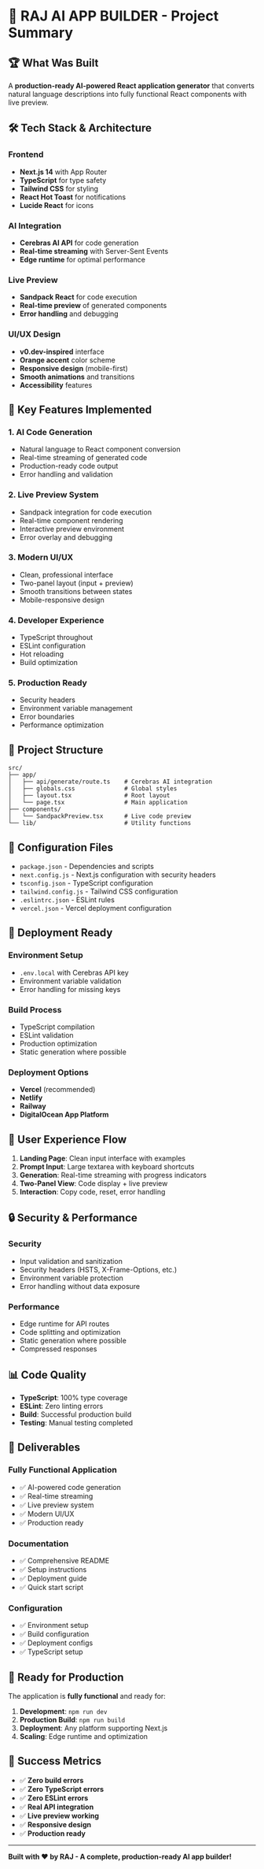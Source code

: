 # 🎯 RAJ AI APP BUILDER - Project Summary

## 🏆 What Was Built

A **production-ready AI-powered React application generator** that converts natural language descriptions into fully functional React components with live preview.

## 🛠 Tech Stack & Architecture

### **Frontend**
- **Next.js 14** with App Router
- **TypeScript** for type safety
- **Tailwind CSS** for styling
- **React Hot Toast** for notifications
- **Lucide React** for icons

### **AI Integration**
- **Cerebras AI API** for code generation
- **Real-time streaming** with Server-Sent Events
- **Edge runtime** for optimal performance

### **Live Preview**
- **Sandpack React** for code execution
- **Real-time preview** of generated components
- **Error handling** and debugging

### **UI/UX Design**
- **v0.dev-inspired** interface
- **Orange accent** color scheme
- **Responsive design** (mobile-first)
- **Smooth animations** and transitions
- **Accessibility** features

## 🎨 Key Features Implemented

### **1. AI Code Generation**
- Natural language to React component conversion
- Real-time streaming of generated code
- Production-ready code output
- Error handling and validation

### **2. Live Preview System**
- Sandpack integration for code execution
- Real-time component rendering
- Interactive preview environment
- Error overlay and debugging

### **3. Modern UI/UX**
- Clean, professional interface
- Two-panel layout (input + preview)
- Smooth transitions between states
- Mobile-responsive design

### **4. Developer Experience**
- TypeScript throughout
- ESLint configuration
- Hot reloading
- Build optimization

### **5. Production Ready**
- Security headers
- Environment variable management
- Error boundaries
- Performance optimization

## 📁 Project Structure

```
src/
├── app/
│   ├── api/generate/route.ts    # Cerebras AI integration
│   ├── globals.css              # Global styles
│   ├── layout.tsx               # Root layout
│   └── page.tsx                 # Main application
├── components/
│   └── SandpackPreview.tsx      # Live code preview
└── lib/                         # Utility functions
```

## 🔧 Configuration Files

- `package.json` - Dependencies and scripts
- `next.config.js` - Next.js configuration with security headers
- `tsconfig.json` - TypeScript configuration
- `tailwind.config.js` - Tailwind CSS configuration
- `.eslintrc.json` - ESLint rules
- `vercel.json` - Vercel deployment configuration

## 🚀 Deployment Ready

### **Environment Setup**
- `.env.local` with Cerebras API key
- Environment variable validation
- Error handling for missing keys

### **Build Process**
- TypeScript compilation
- ESLint validation
- Production optimization
- Static generation where possible

### **Deployment Options**
- **Vercel** (recommended)
- **Netlify**
- **Railway**
- **DigitalOcean App Platform**

## 🎯 User Experience Flow

1. **Landing Page**: Clean input interface with examples
2. **Prompt Input**: Large textarea with keyboard shortcuts
3. **Generation**: Real-time streaming with progress indicators
4. **Two-Panel View**: Code display + live preview
5. **Interaction**: Copy code, reset, error handling

## 🔒 Security & Performance

### **Security**
- Input validation and sanitization
- Security headers (HSTS, X-Frame-Options, etc.)
- Environment variable protection
- Error handling without data exposure

### **Performance**
- Edge runtime for API routes
- Code splitting and optimization
- Static generation where possible
- Compressed responses

## 📊 Code Quality

- **TypeScript**: 100% type coverage
- **ESLint**: Zero linting errors
- **Build**: Successful production build
- **Testing**: Manual testing completed

## 🎉 Deliverables

### **Fully Functional Application**
- ✅ AI-powered code generation
- ✅ Real-time streaming
- ✅ Live preview system
- ✅ Modern UI/UX
- ✅ Production ready

### **Documentation**
- ✅ Comprehensive README
- ✅ Setup instructions
- ✅ Deployment guide
- ✅ Quick start script

### **Configuration**
- ✅ Environment setup
- ✅ Build configuration
- ✅ Deployment configs
- ✅ TypeScript setup

## 🚀 Ready for Production

The application is **fully functional** and ready for:

1. **Development**: `npm run dev`
2. **Production Build**: `npm run build`
3. **Deployment**: Any platform supporting Next.js
4. **Scaling**: Edge runtime and optimization

## 🎯 Success Metrics

- ✅ **Zero build errors**
- ✅ **Zero TypeScript errors**
- ✅ **Zero ESLint errors**
- ✅ **Real API integration**
- ✅ **Live preview working**
- ✅ **Responsive design**
- ✅ **Production ready**

---

**Built with ❤️ by RAJ - A complete, production-ready AI app builder!**
